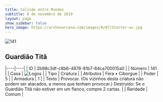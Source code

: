 ```yaml
---
title: Colisão entre Mundos
subtitle: 8 de novembro de 2019
layout: page
show_sidebar: false
hero_image: https://archonarcana.com/images/0/07/Starter-wc.jpg
---
```


![141](https://cdn.keyforgegame.com/media/card_front/pt/452_141_RCCGGHXMP45G_pt.png)

## Guardião Titã

|----|----|
| ID | 2b98c3df-c8b6-4878-81b7-84ca700015a0 |
| Número | 141 |
| Casa | ![Logos](https://archonarcana.com/images/thumb/c/ce/Logos.png/22px-Logos.png "Logos") |
| Tipo | Criatura |
| Atributos | Fera • Ciborgue |
| Poder | 5 |
| Armadura | 1 |
| Texto | Provocar. (Os vizinhos desta criatura não podem ser atacados, a menos que tenham provocar.) Destruído: Se o Guardião Titã não estiver em um flanco, compre 2 cartas. |
| Raridade | Comum |
